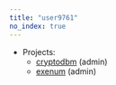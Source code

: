 ```yaml
---
title: "user9761"
no_index: true
---
```


* Projects:
  * [cryptodbm](/projects/cryptodbm/) (admin)
  * [exenum](/projects/exenum/) (admin)